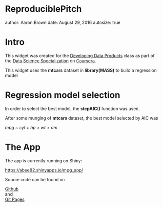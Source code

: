 ReproduciblePitch
========================================================
author: Aaron Brown
date: August 29, 2016
autosize: true

Intro
========================================================

This widget was created for the [Developing Data Products](https://www.coursera.org/learn/data-products/) class as part of the [Data Science Specialization](https://www.coursera.org/specializations/jhu-data-science) on [Coursera](http://www.coursera.org).

This widget uses the **mtcars** dataset in **library(MASS)** to build a regression model

Regression model selection
========================================================

In order to select the best model, the **stepAIC()** function was used.

After some munging of **mtcars** dataset, the best model selected by AIC was

*mpg ~ cyl + hp + wt + am*

The App
========================================================

The app is currently running on Shiny:

https://abee82.shinyapps.io/mpg_app/

Source code can be found on 

[Github](https://github.com/brownaa/DDP-Course-Project)  
and  
[Git Pages]()
